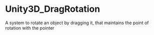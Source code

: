 # Unity3D_DragRotation
A system to rotate an object by dragging it, that maintains the point of rotation with the pointer

